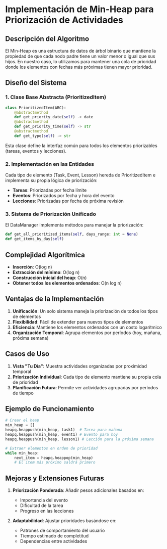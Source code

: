 # Implementación de Min-Heap para Priorización de Actividades

## Descripción del Algoritmo

El Min-Heap es una estructura de datos de árbol binario que mantiene la propiedad de que cada nodo padre tiene un valor menor o igual que sus hijos. En nuestro caso, lo utilizamos para mantener una cola de prioridad donde los elementos con fechas más próximas tienen mayor prioridad.

## Diseño del Sistema

### 1. Clase Base Abstracta (PrioritizedItem)

```python
class PrioritizedItem(ABC):
    @abstractmethod
    def get_priority_date(self) -> date
    @abstractmethod
    def get_priority_time(self) -> str
    @abstractmethod
    def get_type(self) -> str
```

Esta clase define la interfaz común para todos los elementos priorizables (tareas, eventos y lecciones).

### 2. Implementación en las Entidades

Cada tipo de elemento (Task, Event, Lesson) hereda de PrioritizedItem e implementa su propia lógica de priorización:

- **Tareas**: Priorizadas por fecha límite
- **Eventos**: Priorizados por fecha y hora del evento
- **Lecciones**: Priorizadas por fecha de próxima revisión

### 3. Sistema de Priorización Unificado

El DataManager implementa métodos para manejar la priorización:

```python
def get_all_prioritized_items(self, days_range: int = None)
def get_items_by_day(self)
```

## Complejidad Algorítmica

- **Inserción**: O(log n)
- **Extracción del mínimo**: O(log n)
- **Construcción inicial del heap**: O(n)
- **Obtener todos los elementos ordenados**: O(n log n)

## Ventajas de la Implementación

1. **Unificación**: Un solo sistema maneja la priorización de todos los tipos de elementos
2. **Flexibilidad**: Fácil de extender para nuevos tipos de elementos
3. **Eficiencia**: Mantiene los elementos ordenados con un costo logarítmico
4. **Organización Temporal**: Agrupa elementos por períodos (hoy, mañana, próxima semana)

## Casos de Uso

1. **Vista "Tu Día"**: Muestra actividades organizadas por proximidad temporal
2. **Priorización Individual**: Cada tipo de elemento mantiene su propia cola de prioridad
3. **Planificación Futura**: Permite ver actividades agrupadas por períodos de tiempo

## Ejemplo de Funcionamiento

```python
# Crear el heap
min_heap = []
heapq.heappush(min_heap, task1)  # Tarea para mañana
heapq.heappush(min_heap, event1) # Evento para hoy
heapq.heappush(min_heap, lesson1) # Lección para la próxima semana

# Extraer elementos en orden de prioridad
while min_heap:
    next_item = heapq.heappop(min_heap)
    # El item más próximo saldrá primero
```

## Mejoras y Extensiones Futuras

1. **Priorización Ponderada**: Añadir pesos adicionales basados en:
   - Importancia del evento
   - Dificultad de la tarea
   - Progreso en las lecciones

2. **Adaptabilidad**: Ajustar prioridades basándose en:
   - Patrones de comportamiento del usuario
   - Tiempo estimado de completitud
   - Dependencias entre actividades